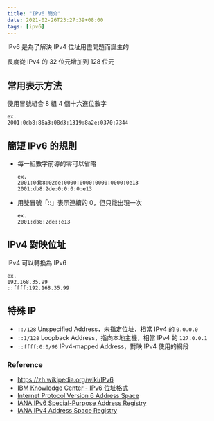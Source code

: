 ```yaml
---
title: "IPv6 簡介"
date: 2021-02-26T23:27:39+08:00
tags: [ipv6]
---
```


IPv6 是為了解決 IPv4 位址用盡問題而誕生的

長度從 IPv4 的 32 位元增加到 128 位元

## 常用表示方法

使用冒號組合 8 組 4 個十六進位數字

```
ex. 
2001:0db8:86a3:08d3:1319:8a2e:0370:7344
```

## 簡短 IPv6 的規則

- 每一組數字前導的零可以省略
  ```
  ex.
  2001:0db8:02de:0000:0000:0000:0000:0e13
  2001:db8:2de:0:0:0:0:e13
  ```

- 用雙冒號「::」表示連續的 0，但只能出現一次
  ```
  ex.
  2001:db8:2de::e13
  ```

## IPv4 對映位址

IPv4 可以轉換為 IPv6

```
ex.
192.168.35.99
::ffff:192.168.35.99
```

## 特殊 IP
- `::/128` Unspecified Address，未指定位址，相當 IPv4 的 `0.0.0.0`
- `::1/128` Loopback Address，指向本地主機，相當 IPv4 的 `127.0.0.1`
- `::ffff:0:0/96` IPv4-mapped Address，對映 IPv4 使用的網段

### Reference

- https://zh.wikipedia.org/wiki/IPv6
- [IBM Knowledge Center - IPv6 位址格式](https://www.ibm.com/support/knowledgecenter/zh-tw/ssw_ibm_i_72/rzai2/rzai2ipv6addrformat.htm)
- [Internet Protocol Version 6 Address Space](https://www.iana.org/assignments/ipv6-address-space/ipv6-address-space.xhtml)
- [IANA IPv6 Special-Purpose Address Registry](https://www.iana.org/assignments/iana-ipv6-special-registry/iana-ipv6-special-registry.xhtml)
- [IANA IPv4 Address Space Registry](https://www.iana.org/assignments/ipv4-address-space/ipv4-address-space.xhtml)
